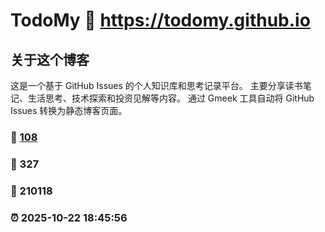 # TodoMy :link: https://todomy.github.io 

## 关于这个博客
这是一个基于 GitHub Issues 的个人知识库和思考记录平台。
主要分享读书笔记、生活思考、技术探索和投资见解等内容。
通过 Gmeek 工具自动将 GitHub Issues 转换为静态博客页面。

### :page_facing_up: [108](https://todomy.github.io/tag.html) 
### :speech_balloon: 327 
### :hibiscus: 210118 
### :alarm_clock: 2025-10-22 18:45:56 
